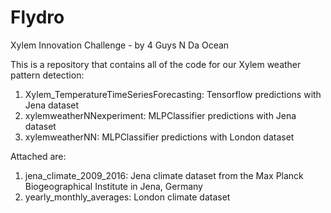 # Flydro
Xylem Innovation Challenge - by 4 Guys N Da Ocean

This is a repository that contains all of the code for our Xylem weather pattern detection:
1. Xylem_TemperatureTimeSeriesForecasting: Tensorflow predictions with Jena dataset
2. xylemweatherNNexperiment: MLPClassifier predictions with Jena dataset
3. xylemweatherNN: MLPClassifier predictions with London dataset

Attached are:
1. jena_climate_2009_2016: Jena climate dataset from the Max Planck Biogeographical Institute in Jena, Germany
2. yearly_monthly_averages: London climate dataset
